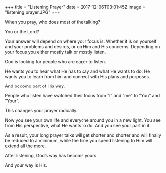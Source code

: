 +++
title = "Listening Prayer"
date = 2017-12-06T03:01:45Z
image = "listening prayer.JPG"
+++

When you pray, who does most of the talking?

You or the Lord?

Your answer will depend on where your focus is. Whether it is on yourself and your problems and desires, or on Him and His concerns. Depending on your focus you either mostly talk or mostly listen. 

God is looking for people who are eager to listen. 

He wants you to hear what He has to say and what He wants to do. He wants you to learn from him and connect with His plans and purposes. 

And become part of His way.

People who listen have switched their focus from ”I” and ”me” to ”You” and ”Your”. 

This changes your prayer radically. 

Now you see your own life and everyone around you in a new light. You see from His perspective, what He wants to do. And you see your part in it.

As a result, your long prayer talks will get shorter and shorter and will finally be reduced to a minimum, while the time you spend listening to Him will extend all the more.

After listening, God’s way has become yours.

And your way is His. 